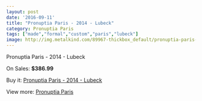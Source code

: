 ```yaml
---
layout: post
date: '2016-09-11'
title: "Pronuptia Paris - 2014 - Lubeck"
category: Pronuptia Paris
tags: ["made","formal","custom","paris","lubeck"]
image: http://img.metalkind.com/89967-thickbox_default/pronuptia-paris-2014-lubeck.jpg
---
```

Pronuptia Paris - 2014 - Lubeck

On Sales: **$386.99**
<a href="https://www.metalkind.com/en/pronuptia-paris/21384-pronuptia-paris-2014-lubeck.html"><amp-img layout="responsive" width="600" height="600" src="//img.metalkind.com/89967-thickbox_default/pronuptia-paris-2014-lubeck.jpg" alt="Pronuptia Paris - 2014 - Lubeck 0" /></a>
<a href="https://www.metalkind.com/en/pronuptia-paris/21384-pronuptia-paris-2014-lubeck.html"><amp-img layout="responsive" width="600" height="600" src="//img.metalkind.com/89968-thickbox_default/pronuptia-paris-2014-lubeck.jpg" alt="Pronuptia Paris - 2014 - Lubeck 1" /></a>
<a href="https://www.metalkind.com/en/pronuptia-paris/21384-pronuptia-paris-2014-lubeck.html"><amp-img layout="responsive" width="600" height="600" src="//img.metalkind.com/89969-thickbox_default/pronuptia-paris-2014-lubeck.jpg" alt="Pronuptia Paris - 2014 - Lubeck 2" /></a>
<a href="https://www.metalkind.com/en/pronuptia-paris/21384-pronuptia-paris-2014-lubeck.html"><amp-img layout="responsive" width="600" height="600" src="//img.metalkind.com/89970-thickbox_default/pronuptia-paris-2014-lubeck.jpg" alt="Pronuptia Paris - 2014 - Lubeck 3" /></a>
<a href="https://www.metalkind.com/en/pronuptia-paris/21384-pronuptia-paris-2014-lubeck.html"><amp-img layout="responsive" width="600" height="600" src="//img.metalkind.com/89971-thickbox_default/pronuptia-paris-2014-lubeck.jpg" alt="Pronuptia Paris - 2014 - Lubeck 4" /></a>

Buy it: [Pronuptia Paris - 2014 - Lubeck](https://www.metalkind.com/en/pronuptia-paris/21384-pronuptia-paris-2014-lubeck.html "Pronuptia Paris - 2014 - Lubeck")

View more: [Pronuptia Paris](https://www.metalkind.com/en/104-pronuptia-paris "Pronuptia Paris")